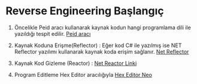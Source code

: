 # Reverse Engineering Başlangıç

1. Öncelikle Peid aracı kullanarak kaynak kodun hangi programlama dili ile yazıldığı tespit edilir.
[Peid aracı](https://www.softpedia.com/get/Programming/Packers-Crypters-Protectors/PEiD-updated.shtml)

2. Kaynak Koduna Erişme(Reflector) :
Eğer kod C# ile yazılmış ise NET Reflector yazılımı kullanarak kaynak koda erişim sağlanır.
[Net Reflector](https://www.softpedia.com/get/Programming/Other-Programming-Files/DotNetReflector.shtml)

3. Kaynak Kod Gizleme (Reactor) :
[Net Reactor Linki](https://www.eziriz.com/reactor_download.htm)

4. Program Editleme Hex Editor aracılığıyla
[Hex Editor Neo](https://www.hhdsoftware.com/free-hex-editor)